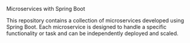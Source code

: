 Microservices with Spring Boot

This repository contains a collection of microservices developed using Spring Boot. Each microservice is designed to handle a specific functionality or task and can be independently deployed and scaled.
